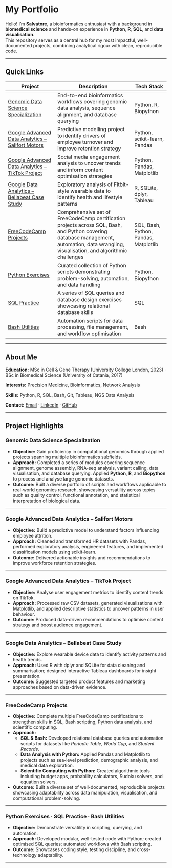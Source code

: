 # My Portfolio

Hello! I’m **Salvatore**, a bioinformatics enthusiast with a background in **biomedical science** and hands-on experience in **Python**, **R**, **SQL**, and **data visualisation**.  
This repository serves as a central hub for my most impactful, well-documented projects, combining analytical rigour with clean, reproducible code.

---

## Quick Links

| Project | Description | Tech Stack |
| ------- | ----------- | ---------- |
| [Genomic Data Science Specialization](https://github.com/barbavegeta/Genomic_Data_Science_Specialization) | End-to-end bioinformatics workflows covering genomic data analysis, sequence alignment, and database querying | Python, R, Biopython |
| [Google Advanced Data Analytics – Salifort Motors](https://github.com/barbavegeta/Google_Advanced_Data_Analytics-Salifort_Motors) | Predictive modelling project to identify drivers of employee turnover and improve retention strategy | Python, scikit-learn, Pandas |
| [Google Advanced Data Analytics – TikTok Project](https://github.com/barbavegeta/Google_Advanced_Data_Analytics-Tik_Tok_Project) | Social media engagement analysis to uncover trends and inform content optimisation strategies | Python, Pandas, Matplotlib |
| [Google Data Analytics – Bellabeat Case Study](https://github.com/barbavegeta/Google_Data_Analytics-Bellabeat-Project) | Exploratory analysis of Fitbit-style wearable data to identify health and lifestyle patterns | R, SQLite, dplyr, Tableau |
| [FreeCodeCamp Projects](https://github.com/barbavegeta/FreeCodeCamp_Projects) | Comprehensive set of FreeCodeCamp certification projects across SQL, Bash, and Python covering database management, automation, data wrangling, visualisation, and algorithmic challenges | SQL, Bash, Python, Pandas, Matplotlib |
| [Python Exercises](https://github.com/barbavegeta/python-exercises) | Curated collection of Python scripts demonstrating problem-solving, automation, and data handling | Python, Biopython |
| [SQL Practice](https://github.com/barbavegeta/sql-practice) | A series of SQL queries and database design exercises showcasing relational database skills | SQL |
| [Bash Utilities](https://github.com/barbavegeta/bash-scripts) | Automation scripts for data processing, file management, and workflow optimisation | Bash |

---

## About Me

**Education:** MSc in Cell & Gene Therapy (University College London, 2023) · BSc in Biomedical Science (University of Catania, 2017)  

**Interests:** Precision Medicine, Bioinformatics, Network Analysis  

**Skills:** Python, R, SQL, Bash, Git, Tableau, NGS Data Analysis  

**Contact:** [Email](mailto:barbagallo1@hotmail.it) · [LinkedIn](https://www.linkedin.com/in/salvatore-barbagallo) · [GitHub](https://github.com/barbavegeta)  

---

## Project Highlights

### **Genomic Data Science Specialization**
- **Objective:** Gain proficiency in computational genomics through applied projects spanning multiple bioinformatics subfields.  
- **Approach:** Completed a series of modules covering sequence alignment, genome assembly, RNA-seq analysis, variant calling, data visualisation, and database querying. Applied **Python**, **R**, and **Biopython** to process and analyse large genomic datasets.  
- **Outcome:** Built a diverse portfolio of scripts and workflows applicable to real-world genomics research, showcasing versatility across topics such as quality control, functional annotation, and statistical interpretation of biological data.

---

### **Google Advanced Data Analytics – Salifort Motors**
- **Objective:** Build a predictive model to understand factors influencing employee attrition.  
- **Approach:** Cleaned and transformed HR datasets with Pandas, performed exploratory analysis, engineered features, and implemented classification models using scikit-learn.  
- **Outcome:** Delivered actionable insights and recommendations to improve workforce retention strategies.

---

### **Google Advanced Data Analytics – TikTok Project**
- **Objective:** Analyse user engagement metrics to identify content trends on TikTok.  
- **Approach:** Processed raw CSV datasets, generated visualisations with Matplotlib, and applied descriptive statistics to uncover patterns in user behaviour.  
- **Outcome:** Produced data-driven recommendations to optimise content strategy and boost audience engagement.

---

### **Google Data Analytics – Bellabeat Case Study**
- **Objective:** Explore wearable device data to identify activity patterns and health trends.  
- **Approach:** Used R with dplyr and SQLite for data cleaning and summarisation; designed interactive Tableau dashboards for insight presentation.  
- **Outcome:** Suggested targeted product features and marketing approaches based on data-driven evidence.

---

### **FreeCodeCamp Projects**
- **Objective:** Complete multiple FreeCodeCamp certifications to strengthen skills in SQL, Bash scripting, Python data analysis, and scientific computing.  
- **Approach:**  
  - **SQL & Bash:** Developed relational database queries and automation scripts for datasets like *Periodic Table*, *World Cup*, and *Student Records*.  
  - **Data Analysis with Python:** Applied Pandas and Matplotlib to projects such as sea-level prediction, demographic analysis, and medical data exploration.  
  - **Scientific Computing with Python:** Created algorithmic tools including budget apps, probability calculators, Sudoku solvers, and equation solvers.  
- **Outcome:** Built a diverse set of well-documented, reproducible projects showcasing adaptability across data manipulation, visualisation, and computational problem-solving.

---

### **Python Exercises · SQL Practice · Bash Utilities**
- **Objective:** Demonstrate versatility in scripting, querying, and automation.  
- **Approach:** Developed modular, well-tested code with Python; created optimised SQL queries; automated workflows with Bash scripting.  
- **Outcome:** Showcases coding style, testing discipline, and cross-technology adaptability.

---
